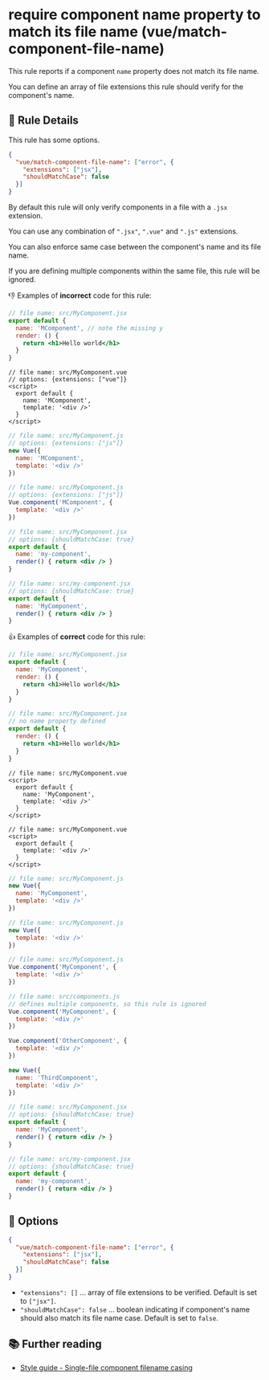 # require component name property to match its file name (vue/match-component-file-name)

This rule reports if a component `name` property does not match its file name.

You can define an array of file extensions this rule should verify for 
the component's name.

## :book: Rule Details

This rule has some options.

```json
{
  "vue/match-component-file-name": ["error", {
    "extensions": ["jsx"],
    "shouldMatchCase": false
  }]
}
```

By default this rule will only verify components in a file with a `.jsx` 
extension.

You can use any combination of `".jsx"`, `".vue"` and `".js"` extensions.

You can also enforce same case between the component's name and its file name.

If you are defining multiple components within the same file, this rule will be ignored.

:-1: Examples of **incorrect** code for this rule:

```jsx
// file name: src/MyComponent.jsx
export default {
  name: 'MComponent', // note the missing y
  render: () {
    return <h1>Hello world</h1>
  }
}
```

```vue
// file name: src/MyComponent.vue
// options: {extensions: ["vue"]}
<script>
  export default {
    name: 'MComponent',
    template: '<div />'
  }
</script>
```

```js
// file name: src/MyComponent.js
// options: {extensions: ["js"]}
new Vue({
  name: 'MComponent',
  template: '<div />'
})
```

```js
// file name: src/MyComponent.js
// options: {extensions: ["js"]}
Vue.component('MComponent', {
  template: '<div />'
})
```

```jsx
// file name: src/MyComponent.jsx
// options: {shouldMatchCase: true}
export default {
  name: 'my-component',
  render() { return <div /> }
}
```

```jsx
// file name: src/my-component.jsx
// options: {shouldMatchCase: true}
export default {
  name: 'MyComponent',
  render() { return <div /> }
}
```

:+1: Examples of **correct** code for this rule:

```jsx
// file name: src/MyComponent.jsx
export default {
  name: 'MyComponent',
  render: () {
    return <h1>Hello world</h1>
  }
}
```

```jsx
// file name: src/MyComponent.jsx
// no name property defined
export default {
  render: () {
    return <h1>Hello world</h1>
  }
}
```

```vue
// file name: src/MyComponent.vue
<script>
  export default {
    name: 'MyComponent',
    template: '<div />'
  }
</script>
```

```vue
// file name: src/MyComponent.vue
<script>
  export default {
    template: '<div />'
  }
</script>
```

```js
// file name: src/MyComponent.js
new Vue({
  name: 'MyComponent',
  template: '<div />'
})
```

```js
// file name: src/MyComponent.js
new Vue({
  template: '<div />'
})
```

```js
// file name: src/MyComponent.js
Vue.component('MyComponent', {
  template: '<div />'
})
```

```js
// file name: src/components.js
// defines multiple components, so this rule is ignored
Vue.component('MyComponent', {
  template: '<div />'
})

Vue.component('OtherComponent', {
  template: '<div />'
})

new Vue({
  name: 'ThirdComponent',
  template: '<div />'
})
```

```jsx
// file name: src/MyComponent.jsx
// options: {shouldMatchCase: true}
export default {
  name: 'MyComponent',
  render() { return <div /> }
}
```

```jsx
// file name: src/my-component.jsx
// options: {shouldMatchCase: true}
export default {
  name: 'my-component',
  render() { return <div /> }
}
```

## :wrench: Options

```json
{
  "vue/match-component-file-name": ["error", {
    "extensions": ["jsx"],
    "shouldMatchCase": false
  }]
}
```

- `"extensions": []` ... array of file extensions to be verified. Default is set to `["jsx"]`.
- `"shouldMatchCase": false` ... boolean indicating if component's name
  should also match its file name case. Default is set to `false`.

## :books: Further reading

 - [Style guide - Single-file component filename casing](https://vuejs.org/v2/style-guide/#Single-file-component-filename-casing-strongly-recommended)
 
